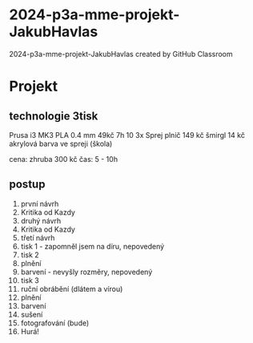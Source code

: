 # 2024-p3a-mme-projekt-JakubHavlas
2024-p3a-mme-projekt-JakubHavlas created by GitHub Classroom

# Projekt
## technologie 3tisk
Prusa i3 MK3 
PLA
0.4 mm
49kč
7h 10
3x
Sprej plnič 149 kč
šmirgl 14 kč
akrylová barva ve spreji (škola)

cena: zhruba 300 kč
čas: 5 - 10h


## postup
1. první návrh
2. Kritika od Kazdy
3. druhý návrh
4. Kritika od Kazdy
5. třetí návrh
6. tisk 1 - zapomněl jsem na díru, nepovedený
7. tisk 2
8. plnění
9. barvení - nevyšly rozměry, nepovedený
10. tisk 3
11. ruční obrábění (dlátem a vírou)
12. plnění
13. barvení
14. sušení
15. fotografování (bude)
16. Hurá!

